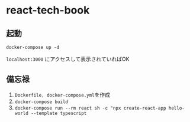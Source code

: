 # react-tech-book

## 起動
`docker-compose up -d`

`localhost:3000` にアクセスして表示されていればOK

## 備忘禄
1. `Dockerfile, docker-compose.yml`を作成
2. `docker-compose build`
3. `docker-compose run --rm react sh -c "npx create-react-app hello-world --template typescript`
